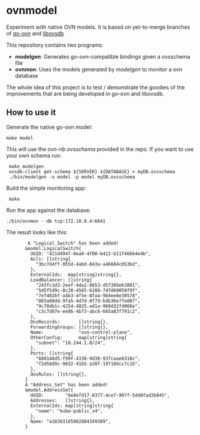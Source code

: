 # ovnmodel

Experiment with native OVN models. It is based on yet-to-merge branches of [go-ovn](https://github.com/ebay/go-ovn) and [libovsdb](https://github.com/eBay/libovsdb)

This repository contains two programs:
- **modelgen**: Generates go-ovn-compatible bindings given a ovsschema file
- **ovnmon**:  Uses the models generated by *modelgen* to monitor a ovn database

The whole idea of this project is to test / demonstrate the goodies of the improvements that are being developed in go-ovn and libovsdb.

## How to use it
Generate the native go-ovn model:

    make model

This will use the *ovn-nb.ovsschema* provided in the repo. If you want to use your own schema run:

     make modelgen
     ovsdb-client get-schema ${SERVER} ${DATABASE} > myDB.ovsschema
     ./bin/modelgen -o model -p model myDB.ovsschema

Build the simple monitoring app:

	 make

Run the app against the database:

	./bin/ovnmon --db tcp:172.18.0.4:6641

The result looks like this:

            A "Logical_Switch" has been added!
           &model.LogicalSwitch{
             UUID: "421d4947-0ea0-4f00-b412-b11f46664e4b",
             Acls: []string{
               "3bc7d4ff-955d-4abd-843a-a46684c053bd",
             },
             ExternalIds:  map[string]string{},
             LoadBalancer: []string{
               "243fc1d3-2eef-4da2-8853-d57389e63881",
               "5d5f5d9c-0c28-4565-b288-747d69058f9f",
               "7ef402bf-a4b3-4f5e-8faa-9b4ee8e30578",
               "803a08dd-9fa5-4d7d-8f79-bdb36e7fe007",
               "9c70db1c-4254-4825-ad1a-969d32fd860e",
               "c3c7d07e-ee86-4b73-abc6-665a83f791c2",
             },
             DnsRecords:       []string{},
             ForwardingGroups: []string{},
             Name:             "ovn-control-plane",
             OtherConfig:      map[string]string{
               "subnet": "10.244.1.0/24",
             },
             Ports: []string{
               "680148d5-f99f-4330-9d30-937caae8318c",
               "f2d58d9c-9832-41b5-a30f-19710dcc7c1b",
             },
             QosRules: []string{},
           }
           A "Address_Set" has been added!
           &model.AddressSet{
             UUID:        "6e8efd17-8377-4ce7-907f-5d40fad3b845",
             Addresses:   []string{},
             ExternalIds: map[string]string{
               "name": "kube-public_v4",
             },
             Name: "a18363165982804349389",
           }


